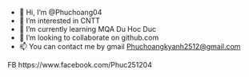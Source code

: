 - 👋 Hi, I’m @Phuchoang04
- 👀 I’m interested in CNTT
- 🌱 I’m currently learning MQA Du Hoc Duc
- 💞️ I’m looking to collaborate on github.com
- 📫 You can contact me by gmail Phuchoangkyanh2512@gmail.com

<!---
Phuchoang04/Phuchoang04 is a ✨ special ✨ repository because its `README.md` (this file) appears on your GitHub profile.
---> FB https://www.facebook.com/Phuc251204

